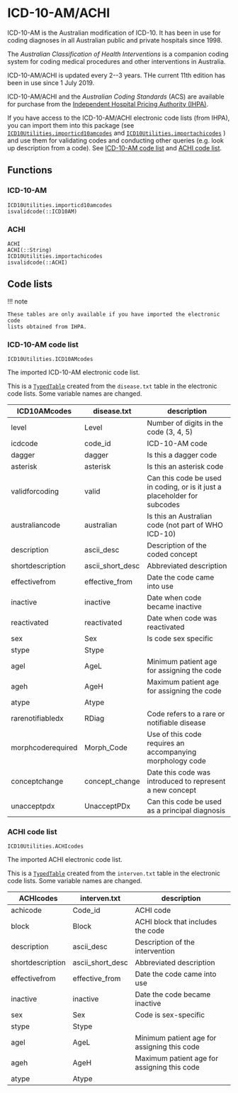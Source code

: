 # ICD-10-AM/ACHI

ICD-10-AM is the Australian modification of ICD-10. It has been in use for coding
diagnoses in all Australian public and private hospitals since 1998.

The _Australian Classification of Health Interventions_ is a companion coding
system for coding medical procedures and other interventions in Australia.

ICD-10-AM/ACHI is updated every 2--3 years. THe current 11th edition has been
in use since 1 July 2019.

ICD-10-AM/ACHI and the _Australian Coding Standards_ (ACS) are available for
purchase from the
[Independent Hospital Pricing Authority (IHPA)](https://www.ihpa.gov.au/what-we-do/icd-10-am-achi-acs-classification).

If you have access to the ICD-10-AM/ACHI electronic code lists (from IHPA), you
can import them into this package (see
[`ICD10Utilities.importicd10amcodes`](@ref) and
[`ICD10Utilities.importachicodes`](@ref) ) and use them for validating codes and
conducting other queries (e.g. look up description from a code).
See [ICD-10-AM code list](@ref) and [ACHI code list](@ref).

## Functions

### ICD-10-AM

```@docs
ICD10Utilities.importicd10amcodes
isvalidcode(::ICD10AM)
```

### ACHI

```@docs
ACHI
ACHI(::String)
ICD10Utilities.importachicodes
isvalidcode(::ACHI)
```

## Code lists

!!! note

    These tables are only available if you have imported the electronic code
    lists obtained from IHPA.

### ICD-10-AM code list

    ICD10Utilities.ICD10AMcodes

The imported ICD-10-AM electronic code list.

This is a [`TypedTable`](https://typedtables.juliadata.org/stable/) created from
the `disease.txt` table in the electronic code lists. Some variable names are
changed.

ICD10AMcodes      | disease.txt    | description
------------------|----------------|--------------------------------------------------------------------------
level             | Level          | Number of digits in the code (3, 4, 5)
icdcode           | code\_id       | ICD-10-AM code
dagger            | dagger         | Is this a dagger code
asterisk          | asterisk       | Is this an asterisk code
validforcoding    | valid          | Can this code be used in coding, or is it just a placeholder for subcodes
australiancode    | australian     | Is this an Australian code (not part of WHO ICD-10)
description       | ascii\_desc     | Description of the coded concept
shortdescription  | ascii\_short\_desc | Abbreviated description
effectivefrom     | effective\_from| Date the code came into use
inactive          | inactive       | Date when code became inactive
reactivated       | reactivated    | Date when code was reactivated
sex               | Sex            | Is code sex specific
stype             | Stype          |
agel              | AgeL           | Minimum patient age for assigning the code
ageh              | AgeH           | Maximum patient age for assigning the code
atype             | Atype          |
rarenotifiabledx  | RDiag          | Code refers to a rare or notifiable disease
morphcoderequired | Morph\_Code    | Use of this code requires an accompanying morphology code
conceptchange     | concept_change | Date this code was introduced to represent a new concept
unacceptpdx       | UnacceptPDx    | Can this code be used as a principal diagnosis

### ACHI code list

    ICD10Utilities.ACHIcodes

The imported ACHI electronic code list.

This is a [`TypedTable`](https://typedtables.juliadata.org/stable/) created from
the `interven.txt` table in the electronic code lists. Some variable names are
changed.

ACHIcodes        | interven.txt       | description
-----------------|--------------------|-------------------------------------------
achicode         | Code\_id           | ACHI code
block            | Block              | ACHI block that includes the code
description      | ascii\_desc        | Description of the intervention
shortdescription | ascii\_short\_desc | Abbreviated description
effectivefrom    | effective\_from    | Date the code came into use
inactive         | inactive           | Date the code became inactive
sex              | Sex                | Code is sex-specific
stype            | Stype              |
agel             | AgeL               | Minimum patient age for assigning this code
ageh             | AgeH               | Maximum patient age for assigning this code
atype            | Atype              |
